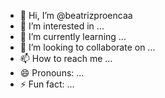 - 👋 Hi, I’m @beatrizproencaa
- 👀 I’m interested in ...
- 🌱 I’m currently learning ...
- 💞️ I’m looking to collaborate on ...
- 📫 How to reach me ...
- 😄 Pronouns: ...
- ⚡ Fun fact: ...

<!---
beatrizproencaa/beatrizproencaa is a ✨ special ✨ repository because its `README.md` (this file) appears on your GitHub profile.
You can click the Preview link to take a look at your changes.
--->
